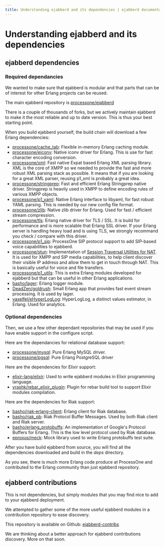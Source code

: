 ```yaml
---
title: Understanding ejabberd and its dependencies | ejabberd documentation
---
```


# Understanding ejabberd and its dependencies

## ejabberd dependencies

### Required dependancies

We wanted to make sure that ejabberd is modular and that parts that
can be of interest for other Erlang projects can be reused.

The main ejabberd repository is
[processone/ejabberd](https://github.com/processone/ejabberd)

There is a couple of thousands of forks, but we actively maintain
ejabberd to make it the most reliable and up to date version. This is
thus your best starting point.

When you build ejabberd yourself, the build chain will download a few
Erlang dependencies:

* [processone/cache_tab](https://github.com/processone/cache_tab):
  Flexible in-memory Erlang caching module.
* [processone/eiconv](https://github.com/processone/eiconv): Native
  iconv driver for Erlang. This is use for fast character encoding
  conversion.
* [processone/xml](https://github.com/processone/xml): Fast native
  Expat based Erlang XML parsing library. XML is the core of XMPP so
  we needed to provide the fast and more robust XML parsing stack as
  possible. It means that if you are looking for a great XML parser,
  reusing p1_xml is probably a great idea.
* [processone/stringprep](https://github.com/processone/stringprep):
  Fast and efficient Erlang Stringprep native driver. Stringprep is
  heavily used in XMPP to define encoding rules of various XMPP
  objects.
* [processone/p1_yaml](https://github.com/processone/p1_yaml): Native
  Erlang interface to libyaml, for fast robust YAML parsing. This is
  needed by our new config file format.
* [processone/zlib](https://github.com/processone/zlib): Native zlib
  driver for Erlang. Used for fast / efficient stream compression.
* [processone/tls](https://github.com/processone/tls): Erlang native
  driver for TLS / SSL. It is build for performance and is more
  scalable that Erlang SSL driver. If your Erlang server is handling
  heavy load and is using TLS, we strongly recommand you check /
  compare with this driver.
* [processone/p1_sip](https://github.com/processone/p1_sip):
  ProcessOne SIP protocol support to add SIP-based voice capabilities
  to ejabberd.
* [processone/stun](https://github.com/processone/stun):
  Implementation of
  [Session Traversal Utilities for NAT](http://en.wikipedia.org/wiki/STUN). It
  is used for XMPP and SIP media capabilities, to help client discover
  their visible IP address and allow them to get in touch through
  NAT. This is basically useful for voice and file transfers.
* [processone/p1_utils](processone/p1_utils): This is extra Erlang
  modules developed for ejabberd but that can be useful in other
  Erlang applications.
* [basho/lager](https://github.com/basho/lager): Erlang logger module.
* [DeadZen/goldrush](https://github.com/DeadZen/goldrush): Small
  Erlang app that provides fast event stream processing. It is used by
  lager.
* [vaxelfel/eHyperLogLog](https://github.com/vaxelfel/eHyperLogLog):
  HyperLogLog, a distinct values estimator, in Erlang. Used for
  analytics.

### Optional dependencies

Then, we use a few other dependant repositories that may be used if you
have enable support in the configure script.

Here are the dependancies for relational database support:

* [processone/mysql](https://github.com/processone/mysql): Pure Erlang
  MySQL driver.
* [processone/pgsql](https://github.com/processone/pgsql): Pure Erlang
  PostgreSQL driver

Here are the dependencies for Elixir support:

* [elixir-lang/elixir](https://github.com/elixir-lang/elixir): Used to
  write ejabberd modules in Elixir programming language.
* [yrashk/rebar_elixir_plugin](https://github.com/yrashk/rebar_elixir_plugin):
  Plugin for rebar build tool to support Elixir modules compilation.

Here are the dependencies for Riak support:

* [basho/riak-erlang-client](https://github.com/basho/riak-erlang-client):
  Erlang client for Riak database.
* [basho/riak_pb](https://github.com/basho/riak_pb): Riak Protocol
  Buffer Messages. Used by both Riak client and Riak server.
* [basho/erlang_protobuffs](https://github.com/basho/erlang_protobuffs):
  An implementation of Google's Protocol Buffers for Erlang. This is
  the low level protocol used by Riak database.
* [eproxus/meck](https://github.com/eproxus/meck): Mock library used
  to write Erlang protobuffs test suite.

After you have build ejabberd from source, you will find all the
dependencies downloaded and build in the _deps_ directory.

As you see, there is much more Erlang code produce at ProcessOne and
contributed to the Erlang community than just ejabberd repository.

## ejabberd contributions

This is not dependencies, but simply modules that you may find nice to
add to your ejabberd deployment.

We attempted to gather some of the more useful ejabberd modules in a
contribution repository to ease discovery.

This repository is available on Github:
[ejabberd-contribs](https://github.com/processone/ejabberd-contrib)

We are thinking about a better approach for ejabberd contributions
discovery. More on that soon.
